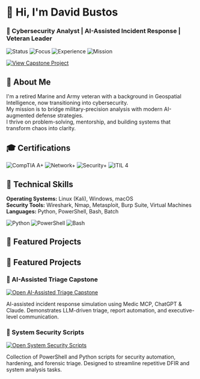# 👋 Hi, I'm David Bustos  
### 🧠 Cybersecurity Analyst | AI-Assisted Incident Response | Veteran Leader  

![Status](https://img.shields.io/badge/Status-Actively_Learning-brightgreen?style=for-the-badge)
![Focus](https://img.shields.io/badge/Focus-AI_Security_&_DFIR-blue?style=for-the-badge)
![Experience](https://img.shields.io/badge/Background-Military_&_GeoIntelligence-purple?style=for-the-badge)
![Mission](https://img.shields.io/badge/Mission-Build_Secure_AI_Systems-grey?style=for-the-badge)

[![View Capstone Project](https://img.shields.io/badge/View_AI-Assisted_Triage_Capstone-black?style=for-the-badge&logo=github)](https://github.com/ByteBusterNikon/ai-assisted-triage-capstone)


## 🧭 About Me
I'm a retired Marine and Army veteran with a background in Geospatial Intelligence, now transitioning into cybersecurity.  
My mission is to bridge military-precision analysis with modern AI-augmented defense strategies.  
I thrive on problem-solving, mentorship, and building systems that transform chaos into clarity.

## 🎓 Certifications
![CompTIA A+](https://img.shields.io/badge/CompTIA-A%2B-red?style=for-the-badge)
![Network+](https://img.shields.io/badge/CompTIA-Network%2B-blue?style=for-the-badge)
![Security+](https://img.shields.io/badge/CompTIA-Security%2B-yellow?style=for-the-badge)
![ITIL 4](https://img.shields.io/badge/ITIL-4-purple?style=for-the-badge)


## 🧰 Technical Skills
**Operating Systems:** Linux (Kali), Windows, macOS  
**Security Tools:** Wireshark, Nmap, Metasploit, Burp Suite, Virtual Machines  
**Languages:** Python, PowerShell, Bash, Batch  

![Python](https://img.shields.io/badge/Python-Intermediate-yellow?style=flat-square)
![PowerShell](https://img.shields.io/badge/PowerShell-Intermediate-blue?style=flat-square)
![Bash](https://img.shields.io/badge/Bash-Scripting-lightgrey?style=flat-square)

  
## 🚀 Featured Projects

<h2>🚀 Featured Projects</h2>

<!-- Project 1 -->
<h3>🧠 AI-Assisted Triage Capstone</h3>
<p>
  <a href="https://github.com/ByteBusterNikon/ai-assisted-triage-capstone">
    <img src="https://img.shields.io/badge/Open_AI--Assisted_Triage_Capstone-black?style=for-the-badge&logo=github" alt="Open AI-Assisted Triage Capstone">
  </a>
</p>
<p>
  AI-assisted incident response simulation using Medic MCP, ChatGPT & Claude.  
  Demonstrates LLM-driven triage, report automation, and executive-level communication.
</p>

<!-- Project 2 -->
<h3>🧰 System Security Scripts</h3>
<p>
  <a href="https://github.com/ByteBusterNikon/SystemSecurityScripts">
    <img src="https://img.shields.io/badge/Open_System_Security_Scripts-blue?style=for-the-badge&logo=github" alt="Open System Security Scripts">
  </a>
</p>
<p>
  Collection of PowerShell and Python scripts for security automation, hardening, and forensic triage.  
  Designed to streamline repetitive DFIR and system analysis tasks.
</p>




<!---

## 📊 GitHub Stats
![David’s GitHub Stats](https://github-readme-stats.vercel.app/api?username=ByteBusterNikon&show_icons=true&theme=dark)
![Top Languages](https://github-readme-stats.vercel.app/api/top-langs/?username=ByteBusterNikon&layout=compact&theme=dark)

--->
